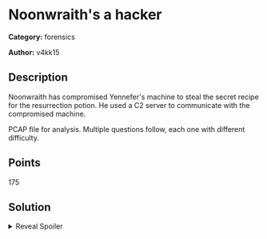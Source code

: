 # Noonwraith's a hacker
**Category:** forensics

**Author:** v4kk15

## Description
Noonwraith has compromised Yennefer's machine to steal the secret recipe for the resurrection potion. He used a C2 server to communicate with the compromised machine. 

PCAP file for analysis. Multiple questions follow, each one with different difficulty. 

## Points
175

## Solution

<details>
 <summary>Reveal Spoiler</summary>

#### Noonwraith has compromised Yennefer's machine to steal the secret recipe for the resurrection potion. He used a C2 server to communicate with the compromised machine. 
- Which protocol is used in the C2 communication? (30 points) - only one attempt
	a. DNS
	b. HTTPS
	c. DoH (CORRECT)
	d. HTTP
	e. FTP
	f. ICMP

Which provider is used in the C2 communication? (25 points) - two attempts maximum
	Cloudflare

What is Yennefer's private IP address? (10 points) - only one attempt
	192.168.85.133


#### Noonwraith has made a mistake when performing his attack. He accidentally exposed the C2 server IP address.
What is the public IP address of the C2 server? (15 points) - two attempts maximum
	134.209.189.120

What is the Operating System of the compromised machine? (15 points) - two attempts maximum
	linux-gnu

Which tool was used to fetch the files from the C2 server? (20 points) - only one attempt
	a. curl
	b. wget (CORRECT)
	c. browser
	d. git
	e. uGet
	
What is the version of the tool used to fetch the files from the C2 server? (10 points) - three attempts maximum
	1.19.4
	
	
#### Noonwraith made another mistake. Some parts of the communication between Yennefer's machine and the C2 server are not very secure.
Which protocol is used in the insecure communication? (10 points) - only one attempt
	a. DNS
	b. HTTPS
	c. DoH
	d. HTTP (CORRECT)
	e. FTP
	f. ICMP
	g. FTPS
	
What is the first flag? (20 points)
	CCSC{a2674l12_Th3r3_I5_n3v3r_a_s3c0nd_0pp0rtunity_to_m4k3_4_fIrSt_Impr3ssIon_021fu831} - no limit

What is the second flag? (20 points)
	CCSC{2f35a232_Th3r3's_4_gr4in_0f_truth_in_3v3ry_f4iry_t4l3_24124fsa2} - no limit


</details>
